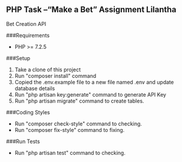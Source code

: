 
## PHP Task –“Make a Bet” Assignment Lilantha

Bet Creation API

###Requirements

* PHP >= 7.2.5

###Setup
1. Take a clone of this project
2. Run "composer install" command
3. Copied the .env.example file to a new file named .env and update database details
4. Run "php artisan key:generate" command to generate API Key
5. Run "php artisan migrate" command to create tables. 

###Coding Styles
* Run "composer check-style" command to checking.
* Run "composer fix-style" command to fixing.

###Run Tests
* Run "php artisan test" command to checking.


